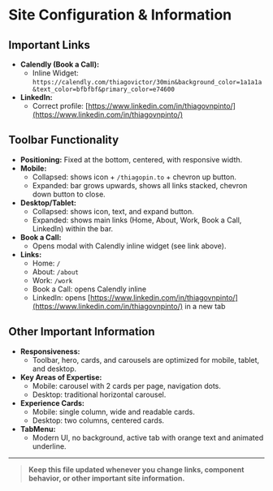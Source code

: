 # Site Configuration & Information

## Important Links

- **Calendly (Book a Call):**
  - Inline Widget: `https://calendly.com/thiagovictor/30min&background_color=1a1a1a&text_color=bfbfbf&primary_color=e74600`
- **LinkedIn:**
  - Correct profile: [https://www.linkedin.com/in/thiagovnpinto/](https://www.linkedin.com/in/thiagovnpinto/)

## Toolbar Functionality

- **Positioning:** Fixed at the bottom, centered, with responsive width.
- **Mobile:**
  - Collapsed: shows icon + `/thiagopin.to` + chevron up button.
  - Expanded: bar grows upwards, shows all links stacked, chevron down button to close.
- **Desktop/Tablet:**
  - Collapsed: shows icon, text, and expand button.
  - Expanded: shows main links (Home, About, Work, Book a Call, LinkedIn) within the bar.
- **Book a Call:**
  - Opens modal with Calendly inline widget (see link above).
- **Links:**
  - Home: `/`
  - About: `/about`
  - Work: `/work`
  - Book a Call: opens Calendly inline
  - LinkedIn: opens [https://www.linkedin.com/in/thiagovnpinto/](https://www.linkedin.com/in/thiagovnpinto/) in a new tab

## Other Important Information

- **Responsiveness:**
  - Toolbar, hero, cards, and carousels are optimized for mobile, tablet, and desktop.
- **Key Areas of Expertise:**
  - Mobile: carousel with 2 cards per page, navigation dots.
  - Desktop: traditional horizontal carousel.
- **Experience Cards:**
  - Mobile: single column, wide and readable cards.
  - Desktop: two columns, centered cards.
- **TabMenu:**
  - Modern UI, no background, active tab with orange text and animated underline.

---

> **Keep this file updated whenever you change links, component behavior, or other important site information.** 